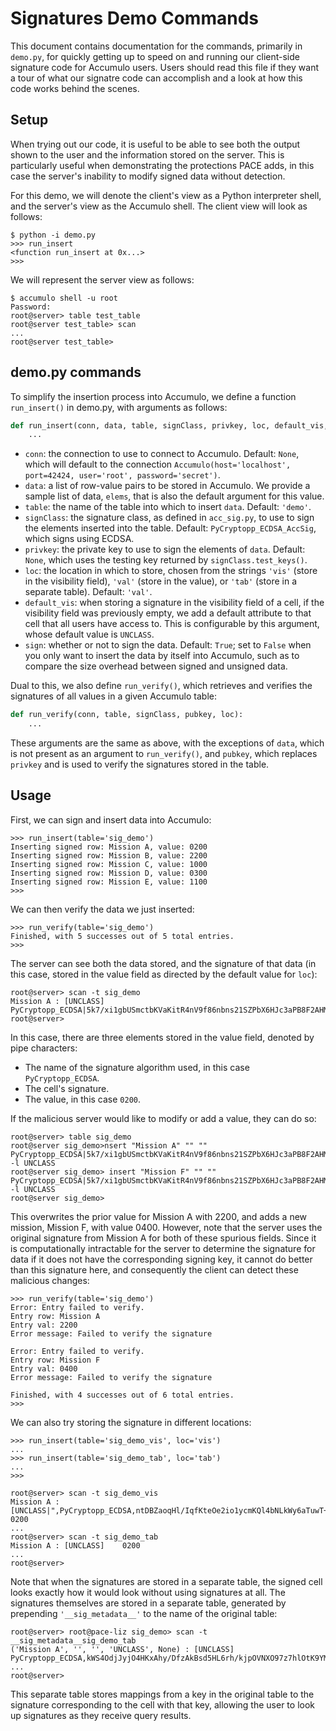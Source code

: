 # Signatures Demo Commands

This document contains documentation for the commands, primarily in `demo.py`,
for quickly getting up to speed on and running our client-side signature code
for Accumulo users. Users should read this file if they want a tour of what our
signatre code can accomplish and a look at how this code works behind the
scenes.

## Setup

When trying out our code, it is useful to be able to see both the output shown
to the user and the information stored on the server. This is particularly
useful when demonstrating the protections PACE adds, in this case the server's
inability to modify signed data without detection.

For this demo, we will denote the client's view as a Python interpreter shell,
and the server's view as the Accumulo shell. The client view will look as
follows:

```
$ python -i demo.py
>>> run_insert
<function run_insert at 0x...>
>>> 
```

We will represent the server view as follows:

```
$ accumulo shell -u root
Password:
root@server> table test_table
root@server test_table> scan
...
root@server test_table> 
```

## demo.py commands

To simplify the insertion process into Accumulo, we define a function
`run_insert()` in demo.py, with arguments as follows:

```python
def run_insert(conn, data, table, signClass, privkey, loc, default_vis, sign):
    ...
```

- `conn`: the connection to use to connect to Accumulo. Default: `None`, which
  will default to the connection `Accumulo(host='localhost', port=42424,
  user='root', password='secret')`.
- `data`: a list of row-value pairs to be stored in Accumulo. We provide a
  sample list of data, `elems`, that is also the default argument for this
  value.
- `table`: the name of the table into which to insert `data`. Default: `'demo'`.
- `signClass`: the signature class, as defined in `acc_sig.py`, to use to sign
  the elements inserted into the table. Default: `PyCryptopp_ECDSA_AccSig`,
  which signs using ECDSA.
- `privkey`: the private key to use to sign the elements of `data`. Default:
  `None`, which uses the testing key returned by `signClass.test_keys()`.
- `loc`: the location in which to store, chosen from the strings `'vis'` (store
  in the visibility field), `'val'` (store in the value), or `'tab'` (store in a
  separate table). Default: `'val'`.
- `default_vis`: when storing a signature in the visibility field of a cell, if
  the visibility field was previously empty, we add a default attribute to that
  cell that all users have access to. This is configurable by this argument,
  whose default value is `UNCLASS`.
- `sign`: whether or not to sign the data. Default: `True`; set to `False` when
  you only want to insert the data by itself into Accumulo, such as to compare
  the size overhead between signed and unsigned data.

Dual to this, we also define `run_verify()`, which retrieves and verifies the
signatures of all values in a given Accumulo table:

```python
def run_verify(conn, table, signClass, pubkey, loc):
    ...
```

These arguments are the same as above, with the exceptions of `data`, which is
not present as an argument to `run_verify()`, and `pubkey`, which replaces
`privkey` and is used to verify the signatures stored in the table.

## Usage

First, we can sign and insert data into Accumulo:

```
>>> run_insert(table='sig_demo')
Inserting signed row: Mission A, value: 0200
Inserting signed row: Mission B, value: 2200
Inserting signed row: Mission C, value: 1000
Inserting signed row: Mission D, value: 0300
Inserting signed row: Mission E, value: 1100
>>> 
```

We can then verify the data we just inserted:

```
>>> run_verify(table='sig_demo')
Finished, with 5 successes out of 5 total entries.
>>>
```

The server can see both the data stored, and the signature of that data (in this
case, stored in the value field as directed by the default value for `loc`):

```
root@server> scan -t sig_demo
Mission A : [UNCLASS]
PyCryptopp_ECDSA|5k7/xi1gbUSmctbKVaKitR4nV9f86nbns21SZPbX6HJc3aPB8F2AHMtbcM6CUp6WP8WqXU8x5frUFcDvjTACwg==|0200
root@server> 
```

In this case, there are three elements stored in the value field, denoted by
pipe characters:

- The name of the signature algorithm used, in this case `PyCryptopp_ECDSA`.
- The cell's signature.
- The value, in this case `0200`.

If the malicious server would like to modify or add a value, they can do so:

```
root@server> table sig_demo
root@server sig_demo>nsert "Mission A" "" ""
PyCryptopp_ECDSA|5k7/xi1gbUSmctbKVaKitR4nV9f86nbns21SZPbX6HJc3aPB8F2AHMtbcM6CUp6WP8WqXU8x5frUFcDvjTACwg==|2200
-l UNCLASS
root@server sig_demo> insert "Mission F" "" ""
PyCryptopp_ECDSA|5k7/xi1gbUSmctbKVaKitR4nV9f86nbns21SZPbX6HJc3aPB8F2AHMtbcM6CUp6WP8WqXU8x5frUFcDvjTACwg==|0400
-l UNCLASS
root@server sig_demo> 
```

This overwrites the prior value for Mission A with 2200, and adds a new mission,
Mission F, with value 0400. However, note that the server uses the original
signature from Mission A for both of these spurious fields. Since it is
computationally intractable for the server to determine the signature for data
if it does not have the corresponding signing key, it cannot do better than this
signature here, and consequently the client can detect these malicious changes:

```
>>> run_verify(table='sig_demo')
Error: Entry failed to verify.
Entry row: Mission A
Entry val: 2200
Error message: Failed to verify the signature

Error: Entry failed to verify.
Entry row: Mission F
Entry val: 0400
Error message: Failed to verify the signature

Finished, with 4 successes out of 6 total entries.
>>>
```

We can also try storing the signature in different locations:

```
>>> run_insert(table='sig_demo_vis', loc='vis')
...
>>> run_insert(table='sig_demo_tab', loc='tab')
...
>>>
```

```
root@server> scan -t sig_demo_vis
Mission A :
[UNCLASS|",PyCryptopp_ECDSA,ntDBZaoqHl/IqfKteOe2io1ycmKQl4bNLkWy6aTuwT++o1jXN7eQzZpOEm3n8YoYfAwRcv36WHEThDamPlH+Og==,"]
0200
...
root@server> scan -t sig_demo_tab
Mission A : [UNCLASS]    0200
...
root@server> 
```

Note that when the signatures are stored in a separate table, the signed cell
looks exactly how it would look without using signatures at all. The signatures
themselves are stored in a separate table, generated by prepending
`'__sig_metadata__'` to the name of the original table:

```
root@server> root@pace-liz sig_demo> scan -t __sig_metadata__sig_demo_tab
('Mission A', '', '', 'UNCLASS', None) : [UNCLASS]
PyCryptopp_ECDSA,kWS4OdjJyjO4HKxAhy/DfzAkBsd5HL6rh/kjpOVNXO97z7hlOtK9YMnRwDUzBPV/w6/01K+XGnBakJsBOv5CPg==
...
root@server>
```

This separate table stores mappings from a key in the original table to the
signature corresponding to the cell with that key, allowing the user to look
up signatures as they receive query results.
